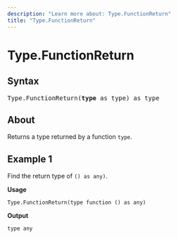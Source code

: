 ```yaml
---
description: "Learn more about: Type.FunctionReturn"
title: "Type.FunctionReturn"
---
```

# Type.FunctionReturn

## Syntax

<pre>
Type.FunctionReturn(<b>type</b> as type) as type  
</pre>
  
## About

Returns a type returned by a function `type`.

## Example 1

Find the return type of `() as any)`.

**Usage**

```powerquery-m
Type.FunctionReturn(type function () as any)
```

**Output**

`type any`
